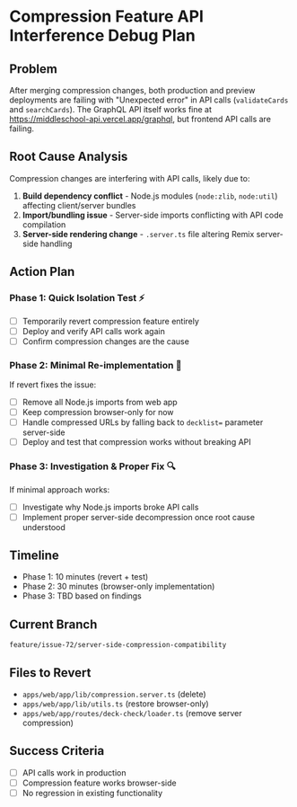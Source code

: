 # Compression Feature API Interference Debug Plan

## Problem
After merging compression changes, both production and preview deployments are failing with "Unexpected error" in API calls (`validateCards` and `searchCards`). The GraphQL API itself works fine at https://middleschool-api.vercel.app/graphql, but frontend API calls are failing.

## Root Cause Analysis
Compression changes are interfering with API calls, likely due to:
1. **Build dependency conflict** - Node.js modules (`node:zlib`, `node:util`) affecting client/server bundles
2. **Import/bundling issue** - Server-side imports conflicting with API code compilation  
3. **Server-side rendering change** - `.server.ts` file altering Remix server-side handling

## Action Plan

### Phase 1: Quick Isolation Test ⚡
- [ ] Temporarily revert compression feature entirely
- [ ] Deploy and verify API calls work again  
- [ ] Confirm compression changes are the cause

### Phase 2: Minimal Re-implementation 🔧
If revert fixes the issue:
- [ ] Remove all Node.js imports from web app
- [ ] Keep compression browser-only for now
- [ ] Handle compressed URLs by falling back to `decklist=` parameter server-side
- [ ] Deploy and test that compression works without breaking API

### Phase 3: Investigation & Proper Fix 🔍
If minimal approach works:
- [ ] Investigate why Node.js imports broke API calls
- [ ] Implement proper server-side decompression once root cause understood

## Timeline
- Phase 1: 10 minutes (revert + test)
- Phase 2: 30 minutes (browser-only implementation)  
- Phase 3: TBD based on findings

## Current Branch
`feature/issue-72/server-side-compression-compatibility`

## Files to Revert
- `apps/web/app/lib/compression.server.ts` (delete)
- `apps/web/app/lib/utils.ts` (restore browser-only)
- `apps/web/app/routes/deck-check/loader.ts` (remove server compression)

## Success Criteria
- [ ] API calls work in production
- [ ] Compression feature works browser-side
- [ ] No regression in existing functionality